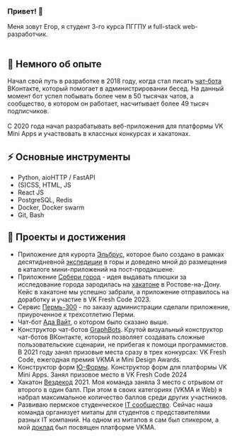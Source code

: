 ### Привет! 👋
Меня зовут Егор, я студент 3-го курса ПГГПУ и full-stack web-разработчик.<br><br>

## 💫 Немного об опыте
Начал свой путь в разработке в 2018 году, когда стал писать [чат-бота](https:/vk.com/aurapy) ВКонтакте, который помогает в администрировании бесед. На данный момент бот успел побывать более чем в 50 тысячах чатов, а сообщество, в котором он работает, насчитывает более 49 тысяч подписчиков.<br><br>
C 2020 года начал разрабатывать веб-приложения для платформы VK Mini Apps и участвовать в классных конкурсах и хакатонах.

## ⚡ Основные инструменты
* Python, aioHTTP / FastAPI
* (S)CSS, HTML, JS
* React JS
* PostgreSQL, Redis
* Docker, Docker swarm
* Git, Bash

## 🔭 Проекты и достижения
* Приложение для курорта [Эльбрус](https://vk.com/app51738489), которое было создано в рамках десятидневной [экспедиции](https://tass.ru/obschestvo/18729141) в горы и доведено мной до размещения в каталоге мини-приложений на пост-продакшене.
* Приложение [Собери город](https://vk.com/app51492628) - идея выдавать плюшки за исследование города зародилась на [хакатоне](https://vk.com/wall-35005_51580) в Ростове-на-Дону. Кейс в хакатоне мы успешно забрали, а приложение отправилось на доработку и участие в VK Fresh Code 2023.
* Сервис [Пермь-300](https://vk.com/app51671845#/) - по заказу администрации сделали приложение, приуроченное к трехсотлетию Перми.
* Чат-бот [Ада Вайт](https:/vk.com/aurapy), о котором было сказано выше. 
* Конструктор чат-ботов [GraphBots](https://graphbots_app). Крутой визуальный конструктор чат-ботов ВКонтакте, который позволяет создавать сложные пользовательские сценарии, не прибегая к помощи программистов. В 2021 году занял призовые места сразу в трех конкурсах: VK Fresh Code, ежегодная премия VKMA и Mini Design Awards.
* Конструктор форм [Ю-Формы](https://vk.com/app52377784). Конструктор форм для платформы VK Mini Apps. Занял призовое место в VK Fresh Code 2024
* Хакатон [Вездекод](https://vk.cc/clLZvN) 2021. Моя команда заняла 3 место с отрывом от второго в один балл. При этом в своих категориях (VKMA и Web) я набрал максимальное количество баллов среди других участников.
* Развиваю пермское студенческое [IT сообщество](https://vk.com/student_it_community). Сейчас наша команда организует митапы для студентов с представителями разных IT компаний. На одном из митапов я сам был спикером, а мой [доклад](https://vk.cc/clLYUq) был посвящен платформе VKMA.



<!--
**Mkolba/Mkolba** is a ✨ _special_ ✨ repository because its `README.md` (this file) appears on your GitHub profile.

Here are some ideas to get you started:

- 🔭 I’m currently working on ...
- 🌱 I’m currently learning ...
- 👯 I’m looking to collaborate on ...
- 🤔 I’m looking for help with ...
- 💬 Ask me about ...
- 📫 How to reach me: ...
- 😄 Pronouns: ...
- ⚡ Fun fact: ...
-->
